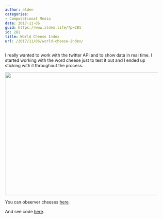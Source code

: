 ```yaml
---
author: alden
categories:
- Computational Media
date: 2017-11-06
guid: https://www.alden.life/?p=281
id: 281
title: World Cheese Index
url: /2017/11/06/world-cheese-index/
---
```


I really wanted to work with the twitter API and to show data in real time. I started working with the word cheese just to test it out and I ended up sticking with it throughout the process.

<img class="alignnone wp-image-282 " src="https://www.alden.life/wp-content/uploads/2017/11/CheeseIndex.png" alt="" width="853" height="404" srcset="https://www.alden.life/wp-content/uploads/2017/11/CheeseIndex.png 1099w, https://www.alden.life/wp-content/uploads/2017/11/CheeseIndex-300x142.png 300w, https://www.alden.life/wp-content/uploads/2017/11/CheeseIndex-768x363.png 768w, https://www.alden.life/wp-content/uploads/2017/11/CheeseIndex-1024x485.png 1024w" sizes="(max-width: 853px) 100vw, 853px" />

You can observer cheeses [here](http://104.131.3.199:7002/).

And see code [here](https://github.com/miamiww/ComputationalMedia/tree/master/Week8).
